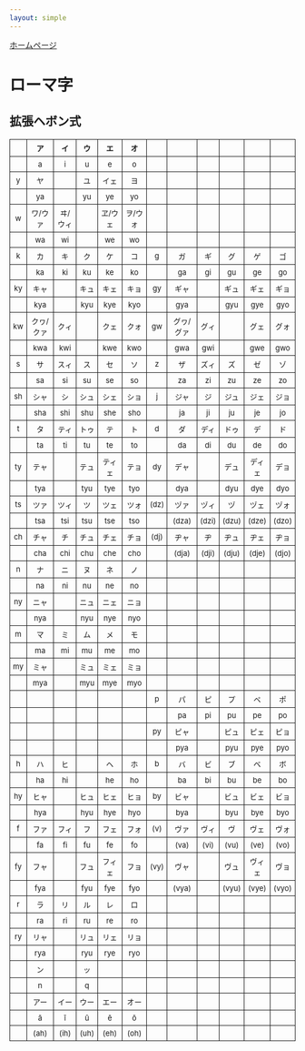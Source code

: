 ```yaml
---
layout: simple
---
```


<style>
table {
  border-collapse: collapse;
}
th, td {
  font-size: small;
  padding: 5px;
  border: solid 1px;
}
</style>

[ホームページ](../)

# ローマ字

## 拡張ヘボン式

|    | ア | イ | ウ | エ | オ |    |    |    |    |    |    |
|:--:|:--:|:--:|:--:|:--:|:--:|:--:|:--:|:--:|:--:|:--:|:--:|
|    |  a |  i |  u |  e |  o |
| y  | ヤ |    | ユ |イェ| ヨ |
|    | ya |    | yu | ye | yo |
| w  |ワ/ウァ|ヰ/ウィ| |ヱ/ウェ|ヲ/ウォ|
|    | wa | wi |    | we | wo |
| k  | カ | キ | ク | ケ | コ | g  | ガ | ギ | グ | ゲ | ゴ |
|    | ka | ki | ku | ke | ko |    | ga | gi | gu | ge | go |
| ky |キャ|    |キュ|キェ|キョ| gy |ギャ|    |ギュ|ギェ|ギョ|
|    |kya |    |kyu |kye |kyo |    |gya |    |gyu |gye |gyo |
| kw |クヮ/クァ|クィ|  |クェ|クォ| gw |グヮ/グァ|グィ|  |グェ|グォ|
|    |kwa |kwi |    |kwe |kwo |    |gwa |gwi |    |gwe |gwo |
| s  | サ |スィ| ス | セ | ソ | z  | ザ |ズィ| ズ | ゼ | ゾ |
|    | sa | si | su | se | so |    | za | zi | zu | ze | zo |
| sh |シャ| シ |シュ|シェ|ショ| j  |ジャ| ジ |ジュ|ジェ|ジョ|
|    |sha |shi |shu |she |sho |    | ja | ji | ju | je | jo |
| t  | タ |ティ|トゥ| テ | ト | d  | ダ |ディ|ドゥ| デ | ド |
|    | ta | ti | tu | te | to |    | da | di | du | de | do |
| ty |テャ|    |テュ|ティェ|テョ| dy |デャ|    |デュ|ディェ|デョ|
|    |tya |    |tyu |tye |tyo |    |dya |    |dyu |dye |dyo |
| ts |ツァ|ツィ| ツ |ツェ|ツォ|(dz)|ヅァ|ヅィ| ヅ |ヅェ|ヅォ|
|    |tsa |tsi |tsu |tse |tso |    |(dza)|(dzi)|(dzu)|(dze)|(dzo)|
| ch |チャ| チ |チュ|チェ|チョ|(dj)|ヂャ| ヂ |ヂュ|ヂェ|ヂョ|
|    |cha |chi |chu |che |cho |    |(dja)|(dji)|(dju)|(dje)|(djo)|
| n  | ナ | ニ | ヌ | ネ | ノ |
|    | na | ni | nu | ne | no |
| ny |ニャ|    |ニュ|ニェ|ニョ|
|    |nya |    |nyu |nye |nyo |
| m  | マ | ミ | ム | メ | モ |
|    | ma | mi | mu | me | mo |
| my |ミャ|    |ミュ|ミェ|ミョ|
|    |mya |    |myu |mye |myo |
|    |    |    |    |    |    | p  | パ | ピ | プ | ペ | ポ |
|    |    |    |    |    |    |    | pa | pi | pu | pe | po |
|    |    |    |    |    |    | py |ピャ|    |ピュ|ピェ|ピョ|
|    |    |    |    |    |    |    |pya |    |pyu |pye |pyo |
| h  | ハ | ヒ |    | ヘ | ホ | b  | バ | ビ | ブ | ベ | ボ |
|    | ha | hi |    | he | ho |    | ba | bi | bu | be | bo |
| hy |ヒャ|    |ヒュ|ヒェ|ヒョ| by |ビャ|    |ビュ|ビェ|ビョ|
|    |hya |    |hyu |hye |hyo |    |bya |    |byu |bye |byo |
| f  |ファ|フィ| フ |フェ|フォ|(v) |ヴァ|ヴィ| ヴ |ヴェ|ヴォ|
|    | fa | fi | fu | fe | fo |    |(va)|(vi)|(vu)|(ve)|(vo)|
| fy |フャ|    |フュ|フィェ|フョ|(vy)|ヴャ|    |ヴュ|ヴィェ|ヴョ|
|    |fya |    |fyu |fye |fyo |    |(vya)|    |(vyu)|(vye)|(vyo)|
| r  | ラ | リ | ル | レ | ロ |
|    | ra | ri | ru | re | ro |
| ry |リャ|    |リュ|リェ|リョ|
|    |rya |    |ryu |rye |ryo |
|    | ン |    | ッ |    |    |
|    | n   |    | q  |    |    |
|    |アー|イー|ウー|エー|オー|
|    |  ā	|  ī |  ū |  ē |  ō |
|    |(ah)|(ih)|(uh)|(eh)|(oh)|
